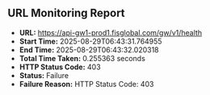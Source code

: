 ## URL Monitoring Report

- **URL:** https://api-gw1-prod1.fisglobal.com/gw/v1/health
- **Start Time:** 2025-08-29T06:43:31.764955
- **End Time:** 2025-08-29T06:43:32.020318
- **Total Time Taken:** 0.255363 seconds
- **HTTP Status Code:** 403
- **Status:** Failure
- **Failure Reason:** HTTP Status Code: 403
